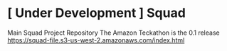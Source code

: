 #  [ Under Development ] Squad
Main Squad Project Repository
The Amazon Teckathon is the 0.1 release 
https://squad-file.s3-us-west-2.amazonaws.com/index.html
